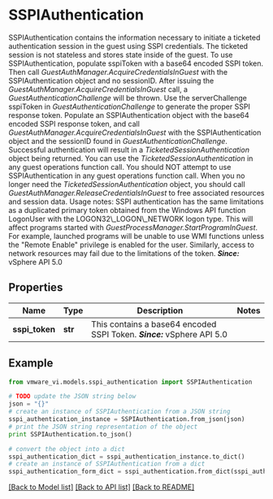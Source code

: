 # SSPIAuthentication

SSPIAuthentication contains the information necessary to initiate a ticketed authentication session in the guest using SSPI credentials.  The ticketed session is not stateless and stores state inside of the guest.  To use SSPIAuthentication, populate sspiToken with a base64 encoded SSPI token. Then call *GuestAuthManager.AcquireCredentialsInGuest* with the SSPIAuthentication object and no sessionID. After issuing the *GuestAuthManager.AcquireCredentialsInGuest* call, a *GuestAuthenticationChallenge* will be thrown. Use the serverChallenge sspiToken in *GuestAuthenticationChallenge* to generate the proper SSPI response token. Populate an SSPIAuthentication object with the base64 encoded SSPI response token, and call *GuestAuthManager.AcquireCredentialsInGuest* with the SSPIAuthentication object and the sessionID found in *GuestAuthenticationChallenge*.  Successful authentication will result in a *TicketedSessionAuthentication* object being returned. You can use the *TicketedSessionAuthentication* in any guest operations function call. You should NOT attempt to use SSPIAuthentication in any guest operations function call.  When you no longer need the *TicketedSessionAuthentication* object, you should call *GuestAuthManager.ReleaseCredentialsInGuest* to free associated resources and session data.  Usage notes: SSPI authentication has the same limitations as a duplicated primary token obtained from the Windows API function LogonUser with the LOGON32\\_LOGON\\_NETWORK logon type. This will affect programs started with *GuestProcessManager.StartProgramInGuest*. For example, launched programs will be unable to use WMI functions unless the \"Remote Enable\" privilege is enabled for the user. Similarly, access to network resources may fail due to the limitations of the token.  ***Since:*** vSphere API 5.0 

## Properties
Name | Type | Description | Notes
------------ | ------------- | ------------- | -------------
**sspi_token** | **str** | This contains a base64 encoded SSPI Token.  ***Since:*** vSphere API 5.0  | 

## Example

```python
from vmware_vi.models.sspi_authentication import SSPIAuthentication

# TODO update the JSON string below
json = "{}"
# create an instance of SSPIAuthentication from a JSON string
sspi_authentication_instance = SSPIAuthentication.from_json(json)
# print the JSON string representation of the object
print SSPIAuthentication.to_json()

# convert the object into a dict
sspi_authentication_dict = sspi_authentication_instance.to_dict()
# create an instance of SSPIAuthentication from a dict
sspi_authentication_form_dict = sspi_authentication.from_dict(sspi_authentication_dict)
```
[[Back to Model list]](../README.md#documentation-for-models) [[Back to API list]](../README.md#documentation-for-api-endpoints) [[Back to README]](../README.md)


